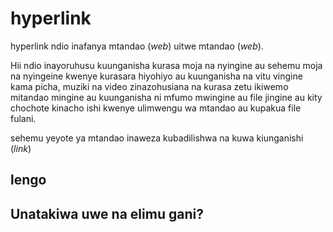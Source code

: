 # hyperlink

hyperlink ndio inafanya mtandao (*web*) uitwe mtandao (*web*). 

Hii ndio inayoruhusu kuunganisha kurasa moja na nyingine au sehemu moja na nyingeine kwenye kurasara hiyohiyo au kuunganisha na vitu vingine kama picha, muziki na video zinazohusiana na kurasa zetu ikiwemo mitandao mingine au kuunganisha ni mfumo mwingine au file jingine au kity chochote kinacho ishi kwenye ulimwengu wa mtandao au kupakua file fulani.

sehemu  yeyote ya mtandao  inaweza kubadilishwa na kuwa kiunganishi (*link*)

## lengo

## Unatakiwa uwe na elimu gani?
